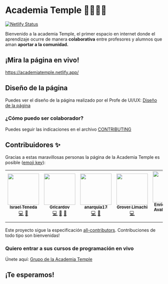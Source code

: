 # Academia Temple 👨‍🏫👩‍🏫

[![Netlify Status](https://api.netlify.com/api/v1/badges/15685988-a20d-41b2-a61d-d927d3a616b5/deploy-status)](https://app.netlify.com/sites/academiatemple/deploys)

Bienvenido a la academia Temple, el primer espacio en internet donde el aprendizaje ocurre de manera **colaborativa** entre profesores y alumnos que aman **aportar a la comunidad.**

## ¡Mira la página en vivo!

https://academiatemple.netlify.app/

## Diseño de la página

Puedes ver el diseño de la página realizado por el Profe de UI/UX: [Diseño de la página](https://www.figma.com/file/KnjnTglY03uWmKg3gFhQMM/Academia_Temple?node-id=0%3A1)

### ¿Cómo puedo ser colaborador?

Puedes seguir las indicaciones en el archivo [CONTRIBUTING](CONTRIBUTING.md)

## Contribuidores ✨

Gracias a estas maravillosas personas la página de la Academia Temple es posible ([emoji key](https://allcontributors.org/docs/en/emoji-key)):

<!-- ALL-CONTRIBUTORS-LIST:START - Do not remove or modify this section -->
<!-- prettier-ignore-start -->
<!-- markdownlint-disable -->
<table>
  <tr>
    <td align="center"><a href="https://github.com/israteneda"><img src="https://avatars2.githubusercontent.com/u/20668624?v=4?s=100" width="100px;" alt=""/><br /><sub><b>Israel Teneda</b></sub></a><br /><a href="https://github.com/AcademiaTemple/website/commits?author=israteneda" title="Code">💻</a> <a href="#maintenance-israteneda" title="Maintenance">🚧</a></td>
    <td align="center"><a href="https://github.com/Gricardov"><img src="https://avatars2.githubusercontent.com/u/20552678?v=4?s=100" width="100px;" alt=""/><br /><sub><b>Gricardov</b></sub></a><br /><a href="https://github.com/AcademiaTemple/website/commits?author=Gricardov" title="Code">💻</a> <a href="#maintenance-Gricardov" title="Maintenance">🚧</a> <a href="#ideas-Gricardov" title="Ideas, Planning, & Feedback">🤔</a></td>
    <td align="center"><a href="https://github.com/anarquia17"><img src="https://avatars3.githubusercontent.com/u/35509562?v=4?s=100" width="100px;" alt=""/><br /><sub><b>anarquia17</b></sub></a><br /><a href="https://github.com/AcademiaTemple/website/commits?author=anarquia17" title="Code">💻</a> <a href="#ideas-anarquia17" title="Ideas, Planning, & Feedback">🤔</a></td>
    <td align="center"><a href="https://github.com/Grover101"><img src="https://avatars3.githubusercontent.com/u/52429739?v=4?s=100" width="100px;" alt=""/><br /><sub><b>Grover Limachi</b></sub></a><br /><a href="https://github.com/AcademiaTemple/website/commits?author=Grover101" title="Code">💻</a></td>
    <td align="center"><a href="https://github.com/edavot"><img src="https://avatars0.githubusercontent.com/u/7560812?v=4?s=100" width="100px;" alt=""/><br /><sub><b>Enrique David Avalos Ortega</b></sub></a><br /><a href="https://github.com/AcademiaTemple/website/commits?author=edavot" title="Code">💻</a></td>
    <td align="center"><a href="https://github.com/Babel78"><img src="https://avatars1.githubusercontent.com/u/29358791?v=4?s=100" width="100px;" alt=""/><br /><sub><b>Axel Campos Salazar</b></sub></a><br /><a href="https://github.com/AcademiaTemple/website/commits?author=Babel78" title="Code">💻</a></td>
    <td align="center"><a href="https://github.com/GerardoQ-prog"><img src="https://avatars1.githubusercontent.com/u/56100630?v=4?s=100" width="100px;" alt=""/><br /><sub><b>Gerardo Quispe Chavez</b></sub></a><br /><a href="https://github.com/AcademiaTemple/website/commits?author=GerardoQ-prog" title="Code">💻</a></td>
  </tr>
</table>

<!-- markdownlint-restore -->
<!-- prettier-ignore-end -->

<!-- ALL-CONTRIBUTORS-LIST:END -->

Este proyecto sigue la especificación [all-contributors](https://github.com/all-contributors/all-contributors). Contribuciones de todo tipo son bienvenidas!

### Quiero entrar a sus cursos de programación en vivo

Únete aquí: [Grupo de la Academia Temple](https://www.facebook.com/groups/academiatemple)

## ¡Te esperamos!